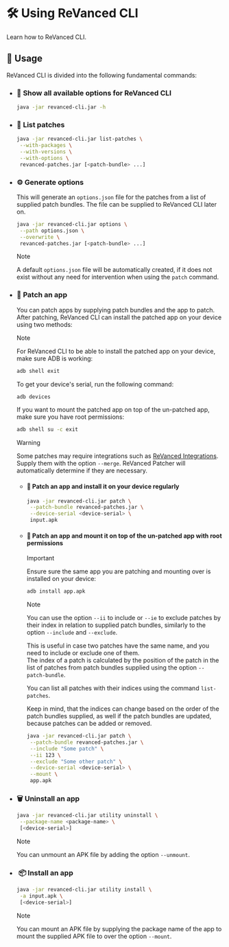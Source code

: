 # 🛠️ Using ReVanced CLI

Learn how to ReVanced CLI.

## 🔨 Usage

ReVanced CLI is divided into the following fundamental commands:

- ### 🚀 Show all available options for ReVanced CLI

  ```bash
  java -jar revanced-cli.jar -h
  ```

- ### 📃 List patches

  ```bash
  java -jar revanced-cli.jar list-patches \
   --with-packages \
   --with-versions \
   --with-options \
   revanced-patches.jar [<patch-bundle> ...]
  ```

- ### ⚙️ Generate options

  This will generate an `options.json` file for the patches from a list of supplied patch bundles.
  The file can be supplied to ReVanced CLI later on.
 
  ```bash
  java -jar revanced-cli.jar options \
   --path options.json \
   --overwrite \
   revanced-patches.jar [<patch-bundle> ...]
  ```

  > [!NOTE]  
  > A default `options.json` file will be automatically created, if it does not exist 
  without any need for intervention when using the `patch` command.

- ### 💉 Patch an app

  You can patch apps by supplying patch bundles and the app to patch.
  After patching, ReVanced CLI can install the patched app on your device using two methods:

  > [!NOTE]  
  > For ReVanced CLI to be able to install the patched app on your device, make sure ADB is working:
  >
  > ```bash
  > adb shell exit
  > ```
  >
  > To get your device's serial, run the following command:
  >
  > ```bash
  > adb devices
  > ```
  >
  > If you want to mount the patched app on top of the un-patched app, make sure you have root permissions:
  >
  > ```bash
  > adb shell su -c exit
  > ```
  >

  > [!WARNING]  
  > Some patches may require integrations
  > such as [ReVanced Integrations](https://github.com/revanced/revanced-integrations).
  > Supply them with the option `--merge`. ReVanced Patcher will automatically determine if they are necessary.

  - #### 👾 Patch an app and install it on your device regularly

    ```bash
    java -jar revanced-cli.jar patch \
     --patch-bundle revanced-patches.jar \
     --device-serial <device-serial> \
     input.apk
    ```

  - #### 👾 Patch an app and mount it on top of the un-patched app with root permissions
  
    > [!IMPORTANT]  
    > Ensure sure the same app you are patching and mounting over is installed on your device:
    > 
    > ```bash
    > adb install app.apk
    > ```

    > [!NOTE]  
    > You can use the option `--ii` to include or `--ie` to exclude
    > patches by their index in relation to supplied patch bundles,
    > similarly to the option `--include` and `--exclude`.
    > 
    > This is useful in case two patches have the same name, and you need to include or exclude one of them.  
    > The index of a patch is calculated by the position of the patch in the list of patches
    > from patch bundles supplied using the option `--patch-bundle`.
    > 
    > You can list all patches with their indices using the command `list-patches`.
    > 
    > Keep in mind, that the indices can change based on the order of the patch bundles supplied,
    > as well if the patch bundles are updated, because patches can be added or removed.

    ```bash
    java -jar revanced-cli.jar patch \
     --patch-bundle revanced-patches.jar \
     --include "Some patch" \
     --ii 123 \
     --exclude "Some other patch" \
     --device-serial <device-serial> \
     --mount \
     app.apk
    ```

- ### 🗑️ Uninstall an app

  ```bash
  java -jar revanced-cli.jar utility uninstall \
   --package-name <package-name> \
   [<device-serial>]
  ```

  > [!NOTE]  
  > You can unmount an APK file
  by adding the option `--unmount`.

- ### ️ 📦 Install an app

  ```bash
  java -jar revanced-cli.jar utility install \
   -a input.apk \
   [<device-serial>]
  ```

  > [!NOTE]  
  > You can mount an APK file 
  > by supplying the package name of the app to mount the supplied APK file to over the option `--mount`.
